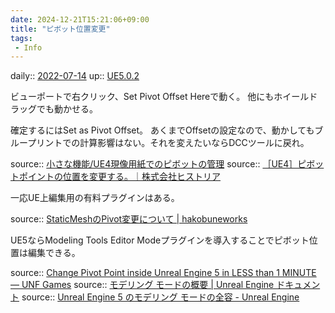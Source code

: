 ```yaml
---
date: 2024-12-21T15:21:06+09:00
title: "ピボット位置変更"
tags:
 - Info
---
```


daily:: [2022-07-14](Daily_Note/2022-07-14.md)
up:: [UE5.0.2](../Bar/App/UE5.0.2.md)

ビューポートで右クリック、Set Pivot Offset Hereで動く。 
他にもホイールドラッグでも動かせる。 

確定するにはSet as Pivot Offset。 
あくまでOffsetの設定なので、動かしてもブループリントでの計算影響はない。それを変えたいならDCCツールに戻れ。

source:: [小さな機能/UE4現像用紙でのピボットの管理](https://zhuanlan.zhihu.com/p/38307386)
source:: [［UE4］ピボットポイントの位置を変更する。｜株式会社ヒストリア](https://historia.co.jp/archives/13368/)

一応UE上編集用の有料プラグインはある。

source:: [StaticMeshのPivot変更について | hakobuneworks](https://www.hakobuneworks.com/posts/modifymeshpivot/)

UE5ならModeling Tools Editor Modeプラグインを導入することでピボット位置は編集できる。

source:: [Change Pivot Point inside Unreal Engine 5 in LESS than 1 MINUTE — UNF Games](https://www.unfgames.com/blog-full/change-pivot-point-ue5-tutorial)
source:: [モデリング モードの概要 | Unreal Engine ドキュメント](https://docs.unrealengine.com/5.0/ja/modeling-mode-overview/)
source:: [Unreal Engine 5 のモデリング モードの全容 - Unreal Engine](https://www.unrealengine.com/ja/tech-blog/unreal-engine-5-s-modeling-mode-takes-shape)